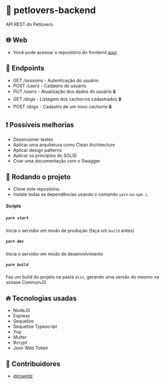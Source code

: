 # :dog: petlovers-backend

API REST do Petlovers.

## :globe_with_meridians: Web

- Você pode acessar o repositório do frontend [aqui](https://github.com/maeldz/petlovers-frontend).

## :pushpin: Endpoints

- GET  */sessions* - Autenticação do usuário
- POST  */users* - Cadastro do usuário
- PUT  */users* - Atualização dos dados do usuário :lock:
- GET  */dogs* - Listagem dos cachorros cadastrados :lock:
- POST  */dogs* - Cadastro de um novo cachorro :lock:

## :exclamation: Possíveis melhorias

- Desenvolver testes
- Aplicar uma arquitetura como Clean Architecture
- Aplicar design patterns
- Aplicar os princípios do SOLID
- Criar uma documentação com o Swagger

## :wrench: Rodando o projeto

- Clone este repositório.
- Instale todas as dependências usando o comando `yarn` ou `npm i`.

##### Scripts

##### `yarn start`

Inicia o servidor em modo de produção (faça um `build` antes)

##### `yarn dev`

Inicia o servidor em modo de desenvolvimento

##### `yarn build`

Faz um build do projeto na pasta `dist`, gerando uma versão do mesmo na sintaxe CommonJS

## :fire: Tecnologias usadas

- NodeJS
- Express
- Sequelize
- Sequelize Typescript
- Yup
- Multer
- Bcrypt
- Json Web Token

## :man: Contribuidores

- [@maeldz](https://github.com/maeldz)
